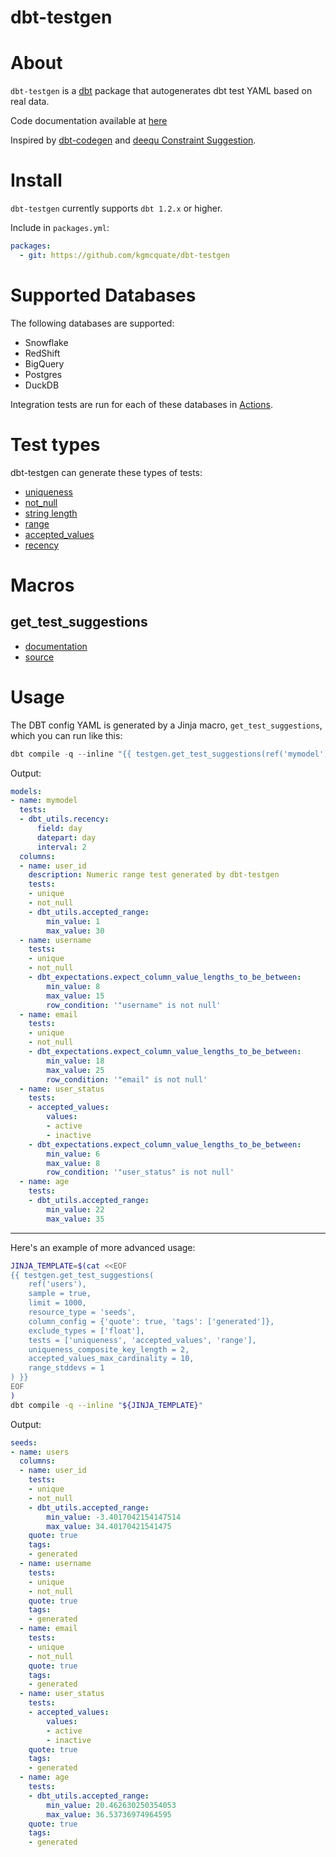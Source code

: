# dbt-testgen

# About
`dbt-testgen` is a [dbt](https://github.com/dbt-labs/dbt) package that autogenerates dbt test YAML based on real data.

Code documentation available at [here](https://kgmcquate.github.io/dbt-testgen/)

Inspired by [dbt-codegen](https://github.com/dbt-labs/dbt-codegen) and [deequ Constraint Suggestion](https://github.com/awslabs/deequ/blob/master/src/main/scala/com/amazon/deequ/examples/constraint_suggestion_example.md).

# Install
`dbt-testgen` currently supports `dbt 1.2.x` or higher.

Include in `packages.yml`:
```yaml
packages:
  - git: https://github.com/kgmcquate/dbt-testgen
```

# Supported Databases
The following databases are supported:
- Snowflake
- RedShift
- BigQuery
- Postgres
- DuckDB

Integration tests are run for each of these databases in [Actions](https://github.com/kgmcquate/dbt-testgen/actions).

# Test types
dbt-testgen can generate these types of tests:
- [uniqueness](#uniqueness)
- [not_null](#not-null)
- [string length](#string-length)
- [range](#range)
- [accepted_values](#accepted-values)
- [recency](#recency)


# Macros
## get_test_suggestions 
- [documentation](https://kgmcquate.github.io/dbt-testgen/#!/macro/macro.testgen.get_test_suggestions)
- [source](macros/test_aggregation/get_test_suggestions.sql)


# Usage
The DBT config YAML is generated by a Jinja macro, `get_test_suggestions`, which you can run like this:
```powershell
dbt compile -q --inline "{{ testgen.get_test_suggestions(ref('mymodel')) }}"
```
Output:
```yaml
models:
- name: mymodel
  tests:
  - dbt_utils.recency:
      field: day
      datepart: day
      interval: 2
  columns:
  - name: user_id
    description: Numeric range test generated by dbt-testgen
    tests:
    - unique
    - not_null
    - dbt_utils.accepted_range:
        min_value: 1
        max_value: 30
  - name: username
    tests:
    - unique
    - not_null
    - dbt_expectations.expect_column_value_lengths_to_be_between:
        min_value: 8
        max_value: 15
        row_condition: '"username" is not null'
  - name: email
    tests:
    - unique
    - not_null
    - dbt_expectations.expect_column_value_lengths_to_be_between:
        min_value: 18
        max_value: 25
        row_condition: '"email" is not null'
  - name: user_status
    tests:
    - accepted_values:
        values:
        - active
        - inactive
    - dbt_expectations.expect_column_value_lengths_to_be_between:
        min_value: 6
        max_value: 8
        row_condition: '"user_status" is not null'
  - name: age
    tests:
    - dbt_utils.accepted_range:
        min_value: 22
        max_value: 35
```

<hr>

Here's an example of more advanced usage:
```bash
JINJA_TEMPLATE=$(cat <<EOF
{{ testgen.get_test_suggestions(
    ref('users'),
    sample = true,
    limit = 1000,
    resource_type = 'seeds',
    column_config = {'quote': true, 'tags': ['generated']},
    exclude_types = ['float'],
    tests = ['uniqueness', 'accepted_values', 'range'],
    uniqueness_composite_key_length = 2,
    accepted_values_max_cardinality = 10,
    range_stddevs = 1
) }}
EOF
)
dbt compile -q --inline "${JINJA_TEMPLATE}"
```
Output:
```yaml
seeds:
- name: users
  columns:
  - name: user_id
    tests:
    - unique
    - not_null
    - dbt_utils.accepted_range:
        min_value: -3.4017042154147514
        max_value: 34.40170421541475
    quote: true
    tags:
    - generated
  - name: username
    tests:
    - unique
    - not_null
    quote: true
    tags:
    - generated
  - name: email
    tests:
    - unique
    - not_null
    quote: true
    tags:
    - generated
  - name: user_status
    tests:
    - accepted_values:
        values:
        - active
        - inactive
    quote: true
    tags:
    - generated
  - name: age
    tests:
    - dbt_utils.accepted_range:
        min_value: 20.462630250354053
        max_value: 36.53736974964595
    quote: true
    tags:
    - generated
```


